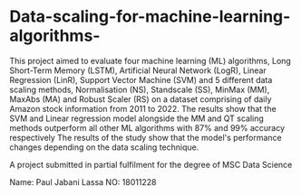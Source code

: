 # Data-scaling-for-machine-learning-algorithms-
This project aimed to evaluate four machine learning (ML) algorithms, Long Short-Term Memory (LSTM), Artificial Neural Network (LogR), Linear Regression (LinR), Support Vector Machine (SVM) and 5 different data scaling methods, Normalisation (NS), Standscale (SS), MinMax (MM), MaxAbs (MA) and Robust Scaler (RS) on a dataset comprising of daily Amazon stock information from 2011 to 2022. The results show that the SVM and Linear regression model alongside the MM and QT scaling methods outperform all other ML algorithms with 87% and 99% accuracy respectively The results of the study show that the model's performance changes depending on the data scaling technique.

A project submitted in partial fulfilment for the degree of MSC Data Science

Name: Paul Jabani Lassa
NO: 18011228

